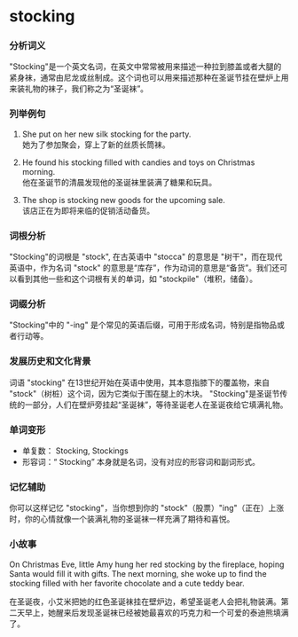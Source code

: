 # stocking

### 分析词义

  

"Stocking"是一个英文名词，在英文中常常被用来描述一种拉到膝盖或者大腿的紧身袜，通常由尼龙或丝制成。这个词也可以用来描述那种在圣诞节挂在壁炉上用来装礼物的袜子，我们称之为“圣诞袜”。

  

### 列举例句

  

1.  She put on her new silk stocking for the party.  
    她为了参加聚会，穿上了新的丝质长筒袜。
    
      
    
2.  He found his stocking filled with candies and toys on Christmas morning.  
    他在圣诞节的清晨发现他的圣诞袜里装满了糖果和玩具。
    
      
    
3.  The shop is stocking new goods for the upcoming sale.  
    该店正在为即将来临的促销活动备货。
    
      
    

  

### 词根分析

  

"Stocking"的词根是 "stock", 在古英语中 "stocca" 的意思是 "树干"，而在现代英语中，作为名词 "stock" 的意思是“库存”，作为动词的意思是“备货”。我们还可以看到其他一些和这个词根有关的单词，如 "stockpile"（堆积，储备）。

  

### 词缀分析

  

"Stocking"中的 "-ing" 是个常见的英语后缀，可用于形成名词，特别是指物品或者行动等。

  

### 发展历史和文化背景

  

词语 "stocking" 在13世纪开始在英语中使用，其本意指膝下的覆盖物，来自 "stock"（树桩）这个词，因为它类似于围在腿上的木块。 "Stocking"是圣诞节传统的一部分，人们在壁炉旁挂起“圣诞袜”，等待圣诞老人在圣诞夜给它填满礼物。

  

### 单词变形

  

*   单复数： Stocking, Stockings
*   形容词：“ Stocking” 本身就是名词，没有对应的形容词和副词形式。

  

### 记忆辅助

  

你可以这样记忆 "stocking"，当你想到你的 "stock"（股票）"ing"（正在）上涨时，你的心情就像一个装满礼物的圣诞袜一样充满了期待和喜悦。

  

### 小故事

  

On Christmas Eve, little Amy hung her red stocking by the fireplace, hoping Santa would fill it with gifts. The next morning, she woke up to find the stocking filled with her favorite chocolate and a cute teddy bear.

  

在圣诞夜，小艾米把她的红色圣诞袜挂在壁炉边，希望圣诞老人会把礼物装满。第二天早上，她醒来后发现圣诞袜已经被她最喜欢的巧克力和一个可爱的泰迪熊填满了。
